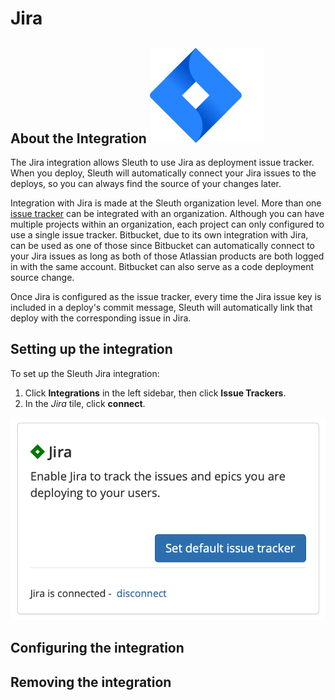 # Jira

## About the Integration ![](../../.gitbook/assets/jira-software-2x-blue%20%281%29.png) 

The Jira integration allows Sleuth to use Jira as deployment issue tracker. When you deploy, Sleuth will automatically connect your Jira issues to the deploys, so you can always find the source of your changes later. 

Integration with Jira is made at the Sleuth organization level. More than one [issue tracker](./) can be integrated with an organization. Although you can have multiple projects within an organization, each project can only configured to use a single issue tracker. Bitbucket, due to its own integration with Jira, can be used as one of those since Bitbucket can automatically connect to your Jira issues as long as both of those Atlassian products are both logged in with the same account. Bitbucket can also serve as a code deployment source change. 

Once Jira is configured as the issue tracker, every time the Jira issue key is included in a deploy's commit message, Sleuth will automatically link that deploy with the corresponding issue in Jira.

## Setting up the integration

To set up the Sleuth Jira integration:

1. Click **Integrations** in the left sidebar, then click **Issue Trackers**. 
2. In the _Jira_ tile, click **connect**. 



![](../../.gitbook/assets/jira-connect-success-default-tracker.png)

## Configuring the integration

## Removing the integration



